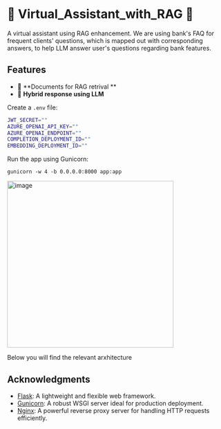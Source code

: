 # 🤖 Virtual_Assistant_with_RAG 🤖 #

A virtual assistant using RAG enhancement. We are using bank's FAQ for frequent clients' questions, which is mapped out with corresponding answers, to help LLM answer user's questions regarding bank features.

## Features

- 🌟 **Documents for RAG retrival **
- 🚀 **Hybrid response using LLM**

Create a `.env` file:

```bash
JWT_SECRET=""
AZURE_OPENAI_API_KEY=""
AZURE_OPENAI_ENDPOINT=""
COMPLETION_DEPLOYMENT_ID=""
EMBEDDING_DEPLOYMENT_ID=""
```

Run the app using Gunicorn:
```
gunicorn -w 4 -b 0.0.0.0:8000 app:app
```

<img width="385" alt="image" src="https://github.com/user-attachments/assets/f567162d-3e61-41a8-a802-aa463ee89678" />

Below you will find the relevant arxhitecture

## Acknowledgments

- [Flask](https://flask.palletsprojects.com/): A lightweight and flexible web framework.
- [Gunicorn](https://gunicorn.org/): A robust WSGI server ideal for production deployment.
- [Nginx](https://nginx.org/): A powerful reverse proxy server for handling HTTP requests efficiently.


